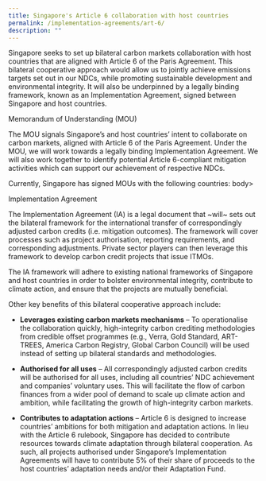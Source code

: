```yaml
---
title: Singapore's Article 6 collaboration with host countries
permalink: /implementation-agreements/art-6/
description: ""
---
```

Singapore seeks to set up bilateral carbon markets collaboration with host countries that are aligned with Article 6 of the Paris Agreement. This bilateral cooperative approach would allow us to jointly achieve emissions targets set out in our NDCs, while promoting sustainable development and environmental integrity. It will also be underpinned by a legally binding framework, known as an Implementation Agreement, signed between Singapore and host countries.

Memorandum of Understanding (MOU)

The MOU signals Singapore’s and host countries’ intent to collaborate on carbon markets, aligned with Article 6 of the Paris Agreement. Under the MOU, we will work towards a legally binding Implementation Agreement. We will also work together to identify potential Article 6-compliant mitigation activities which can support our achievement of respective NDCs.

Currently, Singapore has signed MOUs with the following countries:
body&gt;

Implementation Agreement

The Implementation Agreement (IA) is a legal document that ~will~ sets out the bilateral framework for the international transfer of correspondingly adjusted carbon credits (i.e. mitigation outcomes). The framework will cover processes such as project authorisation, reporting requirements, and corresponding adjustments. Private sector players can then leverage this framework to develop carbon credit projects that issue ITMOs.

The IA framework will adhere to existing national frameworks of Singapore and host countries in order to bolster environmental integrity, contribute to climate action, and ensure that the projects are mutually beneficial.

Other key benefits of this bilateral cooperative approach include:

* **Leverages existing carbon markets mechanisms** – To operationalise the collaboration quickly, high-integrity carbon crediting methodologies from credible offset programmes (e.g., Verra, Gold Standard, ART-TREES, America Carbon Registry, Global Carbon Council) will be used instead of setting up bilateral standards and methodologies.

*  **Authorised for all uses** – All correspondingly adjusted carbon credits will be authorised for all uses, including all countries’ NDC achievement and companies’ voluntary uses. This will facilitate the flow of carbon finances from a wider pool of demand to scale up climate action and ambition, while facilitating the growth of high-integrity carbon markets.

* **Contributes to adaptation actions** – Article 6 is designed to increase countries’ ambitions for both mitigation and adaptation actions. In lieu with the Article 6 rulebook, Singapore has decided to contribute resources towards climate adaptation through bilateral cooperation. As such, all projects authorised under Singapore’s Implementation Agreements will have to contribute 5% of their share of proceeds to the host countries’ adaptation needs and/or their Adaptation Fund.


